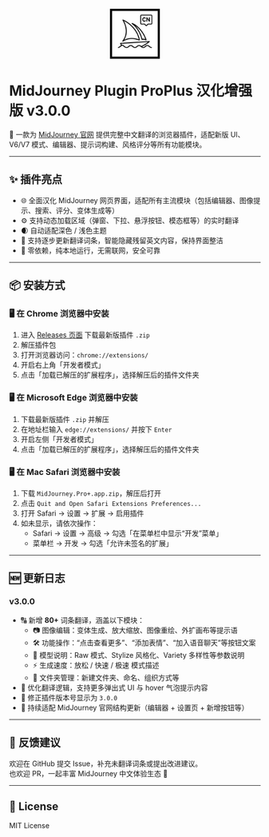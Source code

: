 <p align="center">
  <img src="https://github.com/cwser/midjourney-chinese-plugin/blob/main/iocn/icon.svg?raw=true" width="100" alt="插件图标">
</p>

# MidJourney Plugin ProPlus 汉化增强版 v3.0.0

📌 一款为 [MidJourney 官网](https://www.midjourney.com/) 提供完整中文翻译的浏览器插件，适配新版 UI、V6/V7 模式、编辑器、提示词构建、风格评分等所有功能模块。

---

## ✨ 插件亮点

- 🌐 全面汉化 MidJourney 网页界面，适配所有主流模块（包括编辑器、图像提示、搜索、评分、变体生成等）
- ⚙️ 支持动态加载区域（弹窗、下拉、悬浮按钮、模态框等）的实时翻译
- 🌒 自动适配深色 / 浅色主题
- 🧠 支持逐步更新翻译词条，智能隐藏残留英文内容，保持界面整洁
- 📁 零依赖，纯本地运行，无需联网，安全可靠

---

## 📦 安装方式

### 🖥 **在 Chrome 浏览器中安装**

1. 进入 [Releases 页面](https://github.com/cwser/midjourney-chinese-plugin/releases) 下载最新版插件 `.zip`
2. 解压插件包
3. 打开浏览器访问：`chrome://extensions/`
4. 开启右上角「开发者模式」
5. 点击「加载已解压的扩展程序」，选择解压后的插件文件夹

### 🖥 **在 Microsoft Edge 浏览器中安装**

1. 下载最新版插件 `.zip` 并解压
2. 在地址栏输入 `edge://extensions/` 并按下 `Enter`
3. 开启左侧「开发者模式」
4. 点击「加载已解压的扩展程序」，选择解压后的插件文件夹

### 🖥 **在 Mac Safari 浏览器中安装**

1. 下载 `MidJourney.Pro+.app.zip`，解压后打开
2. 点击 `Quit and Open Safari Extensions Preferences...`
3. 打开 Safari → 设置 → 扩展 → 启用插件
4. 如未显示，请依次操作：
   - Safari → 设置 → 高级 → 勾选「在菜单栏中显示“开发”菜单」
   - 菜单栏 → 开发 → 勾选「允许未签名的扩展」

---

## 🆕 更新日志

### v3.0.0

- 🔠 新增 **80+** 词条翻译，涵盖以下模块：
  - 📷 图像编辑：变体生成、放大缩放、图像重绘、外扩画布等提示语
  - 🛠️ 功能操作：“点击查看更多”、“添加表情”、“加入语音聊天”等按钮文案
  - 🧩 模型说明：Raw 模式、Stylize 风格化、Variety 多样性等参数说明
  - ⚡ 生成速度：放松 / 快速 / 极速 模式描述
  - 📁 文件夹管理：新建文件夹、命名、组织方式等
- 🧼 优化翻译逻辑，支持更多弹出式 UI 与 hover 气泡提示内容
- 🧾 修正插件版本号显示为 `3.0.0`
- 🔄 持续适配 MidJourney 官网结构更新（编辑器 + 设置页 + 新增按钮等）

---

## 💬 反馈建议

欢迎在 GitHub 提交 Issue，补充未翻译词条或提出改进建议。  
也欢迎 PR，一起丰富 MidJourney 中文体验生态 🌱

---

## 🪪 License

MIT License
